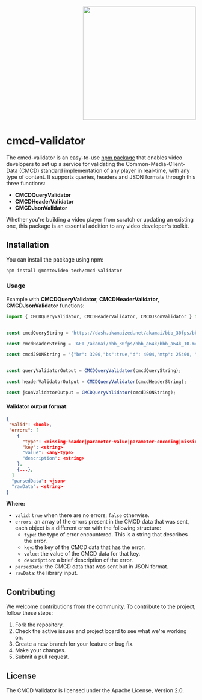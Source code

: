 <h3 align="right">
	<b>
	  <a  href="https://montevideotech.dev/summer-camp-2023/"><img decoding="async" width="300"  src="https://montevideotech.dev/wp-content/uploads/2020/09/mvd-tech-02-1024x653.png" ></a><br>
  </b>
</h3>

# cmcd-validator

The cmcd-validator is an easy-to-use [npm package](https://www.npmjs.com/package/@montevideo-tech/cmcd-validator) that enables video developers to set up a service for validating the Common-Media-Client-Data (CMCD) standard implementation of any player in real-time, with any type of content. It supports queries, headers and JSON formats through this three functions:

- **CMCDQueryValidator**
- **CMCDHeaderValidator**
- **CMCDJsonValidator**

Whether you're building a video player from scratch or updating an existing one, this package is an essential addition to any video developer's toolkit.

## Installation

You can install the package using npm:

```bash
npm install @montevideo-tech/cmcd-validator
```

### Usage

Example with **CMCDQueryValidator**, **CMCDHeaderValidator**, **CMCDJsonValidator** functions:

```javascript
import { CMCDQueryValidator, CMCDHeaderValidator, CMCDJsonValidator } from "@montevideo-tech/cmcd-validator";


const cmcdQueryString = 'https://dash.akamaized.net/akamai/bbb_30fps/bbb_30fps_3840x2160_12000k/bbb_30fps_3840x2160_12000k_0.m4v?CMCD=cid%3D%2221cf726cfe3d937b5f974f72bb5bd06a%22%2Cot%3Di%2Csf%3Dd%2Csid%3D%22b248658d-1d1a-4039-91d0-8c08ba597da5%22%2Cst%3Dv%2Csu';

const cmcdHeaderString = 'GET /akamai/bbb_30fps/bbb_a64k/bbb_a64k_10.m4a HTTP/1.1\nAccept: */*\nAccept-Encoding: gzip, deflate, br\nAccept-Language: es-ES,es;q=0.9\nCMCD-Object: br=67,d=4011,ot=a,tb=67\nCMCD-Request: bl=31700,dl=31700,mtp=10600,nor="bbb_a64k_11.m4a"\nCMCD-Session: sf=d,sid="b62ac932-1967-4368-8e9a-31df70ef2bc5",st=v\nCMCD-Status: rtp=100\nConnection: keep-alive\nHost: dash.akamaized.net\nOrigin: https://reference.dashif.org\nReferer: https://reference.dashif.org/\nSec-Fetch-Dest: empty\nSec-Fetch-Mode: cors\nSec-Fetch-Site: cross-site\nUser-Agent: Mozilla/5.0 (X11; Linux x86_64) AppleWebKit/537.36 (KHTML, like Gecko) Chrome/109.0.0.0 Safari/537.36\nsec-ch-ua: "Not_A Brand";v="99", "Google Chrome";v="109", "Chromium";v="109"\nsec-ch-ua-mobile: ?0\nsec-ch-ua-platform: "Linux"\n';

const cmcdJSONString = '{"br": 3200,"bs":true,"d": 4004,"mtp": 25400, "ot": "v", "rtp":15000,"sid": "6e2fb550-c457-11e9-bb97-0800200c9a66","tb":6000}';


const queryValidatorOutput = CMCDQueryValidator(cmcdQueryString);

const headerValidatorOutput = CMCDQueryValidator(cmcdHeaderString);

const jsonValidatorOutput = CMCDQueryValidator(cmcdJSONString);
```

#### **Validator output format:**

```json
{
 "valid": <bool>,
 "errors": [
    {
      "type": <missing-header|parameter-value|parameter-encoding|missing-parameter|invalid-header|unknown-parameter|invalid-header-encoding|invalid-json|etc...>,
      "key": <string>
      "value": <any-type>
      "description": <string>
    },
    {...},
  ]
  "parsedData": <json>
  "rawData": <string>
}
```

**Where:**

-   `valid`:  `true`  when there are no errors;  `false`  otherwise.
-   `errors`: an array of the errors present in the CMCD data that was sent, each object is a different error with the following structure:
    -   `type`: the type of error encountered. This is a string that describes the error. 
    -   `key`: the key of the CMCD data that has the error.
    -   `value`: the value of the CMCD data for that key.
    -   `description`: a brief description of the error.
-   `parsedData`: the CMCD data that was sent but in JSON format. 
-   `rawData`: the library input.

## Contributing

We welcome contributions from the community. To contribute to the project, follow these steps:

1. Fork the repository.
2. Check the active issues and project board to see what we're working on.
3. Create a new branch for your feature or bug fix.
4. Make your changes.
5. Submit a pull request.

## License

The CMCD Validator is licensed under the Apache License, Version 2.0.